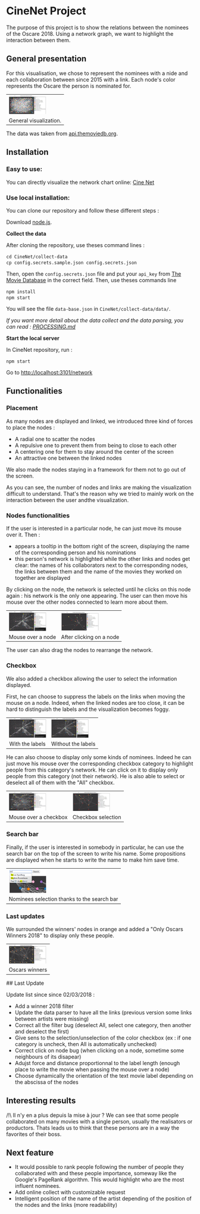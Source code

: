 # CineNet Project

The purpose of this project is to show the relations between the nominees of the Oscare 2018. Using a network graph, we want to highlight the interaction between them.

## General presentation

For this visualisation, we chose to represent the nominees with a nide and each collaboration between since 2015 with a link. Each node's color represents the Oscare the person is nominated for.

<table border="0">
  <tr>
    <td>
      <img src="img/base.PNG" style="width: 100px;">
    </td>
  </tr>
  <tr>
    <td align="center">
      General visualization.
    </td>
  </tr>
</table>

The data was taken from [api.themoviedb.org](https://www.themoviedb.org/).

## Installation

### Easy to use:

You can directly visualize the network chart online: [Cine Net](https://fregogui.github.io/CineNet/views/network.html)

### Use local installation:

You can clone our repository and follow these different steps :

Download [node.js](https://nodejs.org/).

**Collect the data**

After cloning the repository, use theses command lines :
```
cd CineNet/collect-data
cp config.secrets.sample.json config.secrets.json
```
Then, open the `config.secrets.json` file and put your `api_key` from [The Movie Database](https://www.themoviedb.org/) in the correct field.
Then,  use theses commands line 
```
npm install
npm start
```
You will see the file `data-base.json` in `CineNet/collect-data/data/`.

*If you want more detail about the data collect and the data parsing, you can read : [PROCESSING.md](https://github.com/fregogui/CineNet/blob/master/PROCESSING.md)*

**Start the local server**

In CineNet repository, run :
```
npm start
```
Go to [http://localhost:3101/network](http://localhost:3101/network)


## Functionalities

### Placement

As many nodes are displayed and linked, we introduced three kind of forces to place the nodes :
<ul>
    <li>A radial one to scatter the nodes</li>
    <li>A repulsive one to prevent them from being to close to each other</li>
    <li>A centering one for them to stay around the center of the screen</li>
    <li>An attractive one between the linked nodes</li>
</ul>

We also made the nodes staying in a framework for them not to go out of the screen.

As you can see, the number of nodes and links are making the visualization difficult to understand. That's the reason why we tried to mainly work on the interaction between the user andthe visualization.

### Nodes functionalities

If the user is interested in a particular node, he can just move its mouse over it. Then :
<ul>
    <li>appears a tooltip in the bottom right of the screen, displaying the name of the corresponding person and his nominations</li>
    <li>this person's network is highlighted while the other links and nodes get clear: the names of his collaborators next to the corresponding nodes, the links between them and the name of the movies they worked on together are displayed</li>
</ul> 

By clicking on the node, the network is selected until he clicks on this node again : his network is the only one appearing. The user can then move his mouse over the other nodes connected to learn more about them.

<table border="0">
  <tr>
    <td>
      <img src="img/mouse_over1.png" style="width: 100px;">
    </td>
<td>
      <img src="img/mouse_click.PNG" style="width: 100px;">
    </td>
  </tr>
  <tr>
    <td align="center">
      Mouse over a node
    </td>
<td align="center">
      After clicking on a node
    </td>
  </tr>
</table>

The user can also drag the nodes to rearrange the network.

### Checkbox

We also added a checkbox allowing the user to select the information displayed.

First, he can choose to suppress the labels on the links when moving the mouse on a node. Indeed, when the linked nodes are too close, it can be hard to distinguish the labels and the visualization becomes foggy.

<table border="0">
  <tr>
    <td>
      <img src="img/with_labels.png" style="width: 100px;">
    </td>
<td>
      <img src="img/without_labels.png" style="width: 100px;">
    </td>
  </tr>
  <tr>
    <td align="center">
      With the labels
    </td>
<td align="center">
      Without the labels
    </td>
  </tr>
</table>

He can also choose to display only some kinds of nominees. Indeed he can just move his mouse over the corresponding checkbox category to highlight people from this category's network. He can click on it to display only people from this category (not their network).
He is also able to select or deselect all of them with the "All" checkbox.

<table border="0">
  <tr>
    <td>
      <img src="img/mouse_over_checkbox.png" style="width: 100px;">
    </td>
<td>
      <img src="img/checkbox_selection.PNG" style="width: 100px;">
    </td>
  </tr>
  <tr>
    <td align="center">
      Mouse over a checkbox
    </td>
<td align="center">
      Checkbox selection
    </td>
  </tr>
</table>

### Search bar

Finally, if the user is interested in somebody in particular, he can use the search bar on the top of the screen to write his name. Some propositions are displayed when he starts to write the name to make him save time.

<table border="0">
  <tr>
    <td>
      <img src="img/searchbar.png" style="width: 100px;">
    </td>
  </tr>
  <tr>
    <td align="center">
      Nominees selection thanks to the search bar
    </td>
  </tr>
</table>

### Last updates

We surrounded the winners' nodes in orange and added a "Only Oscars Winners 2018" to display only these people.

<table border="0">
  <tr>
    <td>
      <img src="img/winners.PNG" style="width: 100px;">
    </td>
  </tr>
  <tr>
    <td align="center">
      Oscars winners
    </td>
  </tr>
</table>
## Last Update 

Update list since since 02/03/2018 :
* Add a winner 2018 filter
* Update the data parser to have all the links (previous version some links between artists were missing)
* Correct all the filter bug (deselect All, select one category, then another and deselect the first)
* Give sens to the selection/unselection of the color checkbox (ex : if one category is uncheck, then All is automatically unchecked)
* Correct click on node bug (when clicking on a node, sometime some neighbours of its disapear)
* Adujst force and distance proportionnal to the label length (enough place to write the movie when passing the mouse over a node)
* Choose dynamically the orientation of the text movie label depending on the abscissa of the nodes

## Interesting results

/!\ Il n'y en a plus depuis la mise à jour ?
We can see that some people collaborated on many movies with a single person, usually the realisators or productors. Thats leads us to think that these persons are in a way the favorites of their boss.


## Next feature

* It would possible to rank people following the number of people they collaborated with and these people importance, someway like the Google's PageRank algorithm. This would highlight who are the most influent nominees.
* Add online collect with customizable request
* Intelligent position of the name of the artist depending of the position of the nodes and the links (more readability)



